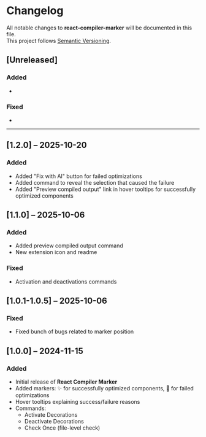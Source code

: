 # Changelog

All notable changes to **react-compiler-marker** will be documented in this file.  
This project follows [Semantic Versioning](https://semver.org).

## [Unreleased]
### Added
- 

### Fixed
-  

---

## [1.2.0] – 2025-10-20
### Added
- Added "Fix with AI" button for failed optimizations
- Added command to reveal the selection that caused the failure
- Added "Preview compiled output" link in hover tooltips for successfully optimized components

## [1.1.0] – 2025-10-06

### Added
- Added preview compiled output command
- New extension icon and readme

### Fixed
- Activation and deactivations commands

## [1.0.1-1.0.5] – 2025-10-06

### Fixed
- Fixed bunch of bugs related to marker position

## [1.0.0] – 2024-11-15
### Added
- Initial release of **React Compiler Marker**  
- Added markers: ✨ for successfully optimized components, 🚫 for failed optimizations  
- Hover tooltips explaining success/failure reasons  
- Commands:
  - Activate Decorations  
  - Deactivate Decorations  
  - Check Once (file-level check)  